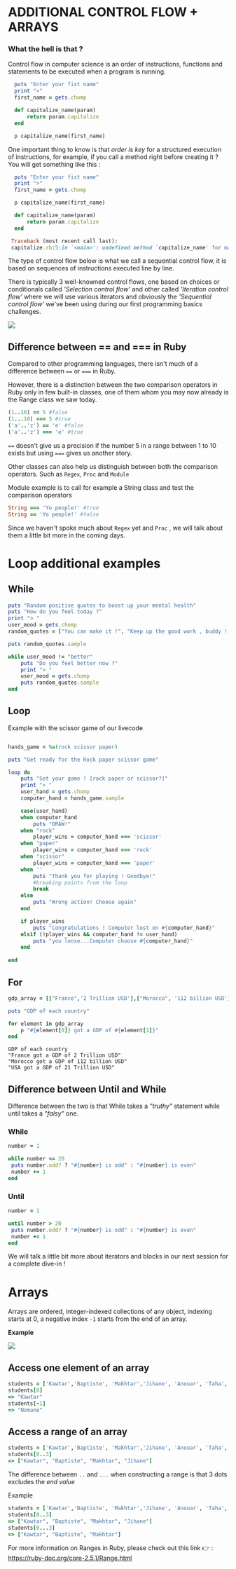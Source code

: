 # ADDITIONAL CONTROL FLOW  + ARRAYS

### What the hell is that ?

Control flow in computer science is an order of instructions, functions and statements to be executed when a program is running. 

```ruby 
  puts "Enter your fist name"
  print ">"
  first_name = gets.chomp

  def capitalize_name(param)
      return param.capitalize
  end

  p capitalize_name(first_name)

```

One important thing to know is that *order is key* for a structured execution of instructions, for example, if you call a method right before creating it ? You will get something like this : 

```ruby 
  puts "Enter your fist name"
  print ">"
  first_name = gets.chomp

  p capitalize_name(first_name)

  def capitalize_name(param)
      return param.capitalize
  end

```

```ruby
 Traceback (most recent call last):
 capitalize.rb:5:in `<main>': undefined method `capitalize_name' for main:Object (NoMethodError)
```

The type of control flow below is what we call a sequential control flow, it is based on sequences of instructions executed line by line.

There is typically 3 well-knowned control flows, one based on choices or conditionals called *'Selection control flow'* and other called *'Iteration control flow'* where we will use various iterators and obviously the *'Sequential control flow'* we've been using during our first programming basics challenges. 


<span style='text-align:center;'>
  <img src='https://res.cloudinary.com/kzkjr/image/upload/v1636273339/unnamed.png'>
</span>



## Difference between == and === in Ruby 

Compared to other programming languages, there isn't much of a difference between ``==`` or ``===`` in Ruby. 

However, there is a distinction between the two comparison operators in Ruby only in few built-in classes, one of them whom you may now already is the Range class we saw today.

```ruby
(1..10) == 5 #false 
(1...10) === 5 #true
('a'..'z') == 'e' #false
('a'..'z') === 'e' #true 
```

``==`` doesn't give us a precision if the number 5 in a range between 1 to 10 exists but using ```===``` gives us another story.

Other classes can also help us distinguish between both the comparison operators. Such as ```Regex```, ```Proc``` and ```Module```

Module example is to call for example a String class and test the comparison operators 

```ruby 
String === 'Yo people!' #true
String == 'Yo people!' #false
```

Since we haven't spoke much about ```Regex``` yet and ```Proc``` , we will talk about them a little bit more in the coming days. 


# Loop additional examples 

## While 

```ruby
puts "Random positive quotes to boost up your mental health"
puts "How do you feel today ?"
print "> "
user_mood = gets.chomp
random_quotes = ["You can make it !", "Keep up the good work , buddy ! Don't you give up !", "You are capable of anything", 'You will succeed ! Be patient and humble !', 'Keep up the good spirit !']

puts random_quotes.sample

while user_mood != "better" 
    puts "Do you feel better now ?"
    print "> "
    user_mood = gets.chomp
    puts random_quotes.sample
end

```

## Loop 

Example with the scissor game of our livecode 
```ruby 

hands_game = %w(rock scissor paper)

puts "Get ready for the Rock paper scissor game"

loop do 
    puts "Set your game ! [rock paper or scissor?]"
    print "> "
    user_hand = gets.chomp
    computer_hand = hands_game.sample

    case(user_hand)
    when computer_hand 
        puts "DRAW!"
    when "rock"
        player_wins = computer_hand === 'scissor'
    when "paper"
        player_wins = computer_hand === 'rock'
    when "scissor"
        player_wins = computer_hand === 'paper'
    when ''
        puts "Thank you for playing ! Goodbye!"
        #breaking points from the loop
        break
    else    
        puts "Wrong action! Choose again"
    end 

    if player_wins
        puts "Congratulations ! Computer lost on #{computer_hand}"
    elsif (!player_wins && computer_hand != user_hand)
        puts "you loose...Computer choose #{computer_hand}"
    end
  
end

```

## For

```ruby
gdp_array = [["France",'2 Trillion USD'],["Morocco", '112 billion USD'], ["USA", '21 Trillion USD']]

puts "GDP of each country"

for element in gdp_array 
    p "#{element[0]} got a GDP of #{element[1]}"
end

```

```console
GDP of each country
"France got a GDP of 2 Trillion USD"
"Morocco got a GDP of 112 billion USD"
"USA got a GDP of 21 Trillion USD"
```


## Difference between Until and While 

Difference between the two is that While takes a *"truthy"* statement while until takes a *"falsy"* one.

### While 

```ruby 
number = 1

while number <= 20
 puts number.odd? ? "#{number} is odd" : "#{number} is even"
 number += 1
end
```

### Until

```ruby
number = 1

until number > 20
 puts number.odd? ? "#{number} is odd" : "#{number} is even"
 number += 1
end
```


We will talk a little bit more about iterators and blocks in our next session for a complete dive-in ! 


# Arrays 

Arrays are ordered, integer-indexed collections of any object, indexing starts at 0, a negative index ```-1``` starts from the end of an array. 

**Example**

<span style='text-align:center;'>
  <img src='https://res.cloudinary.com/kzkjr/image/upload/v1636273329/te%CC%81le%CC%81chargement.png'>
</span>



## Access one element of an array 

```ruby
students = ['Kawtar','Baptiste', 'Makhtar','Jihane', 'Anouar', 'Taha', 'Nomane']
students[0] 
=> "Kawtar"
students[-1]
=> "Nomane"
```

## Access a range of an array 


```ruby
students = ['Kawtar','Baptiste', 'Makhtar','Jihane', 'Anouar', 'Taha', 'Nomane']
students[0..3]
=> ["Kawtar", "Baptiste", "Makhtar", "Jihane"]
```

The difference between ```..``` and ``...`` when constructing a range is that 3 dots excludes the *end value*

Example 

```ruby
students = ['Kawtar','Baptiste', 'Makhtar','Jihane', 'Anouar', 'Taha', 'Nomane']
students[0..3]
=> ["Kawtar", "Baptiste", "Makhtar", "Jihane"]
students[0...3]
=> ["Kawtar", "Baptiste", "Makhtar"]
```


For more information on Ranges in Ruby, please check out this link :point_right: : https://ruby-doc.org/core-2.5.1/Range.html